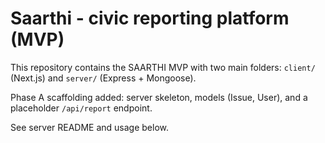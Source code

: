 # Saarthi - civic reporting platform (MVP)

This repository contains the SAARTHI MVP with two main folders: `client/` (Next.js) and `server/` (Express + Mongoose).

Phase A scaffolding added: server skeleton, models (Issue, User), and a placeholder `/api/report` endpoint.

See server README and usage below.
